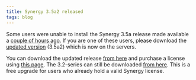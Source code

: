 ```yaml
---
title: Synergy 3.5a2 released
tags: blog
---
```


Some users were unable to install the Synergy 3.5a release made available a [couple of hours ago](http://typechecked.net/a/news/archives/2007/11/synergy_35a_rel.php). If you are one of these users, please download the [updated version](http://typechecked.net/a/products/synergy-classic/history/#3.5a2) (3.5a2) which is now on the servers.

You can download the updated release [from here](http://typechecked.net/download.php?item=SynergyBeta.dmg) and purchase a license using [this page](https://typechecked.net/a/products/synergy-classic/purchase/). The 3.2-series can still be downloaded [from here](http://typechecked.net/download.php?item=SynergyJaguar.dmg). This is a free upgrade for users who already hold a valid Synergy license.
